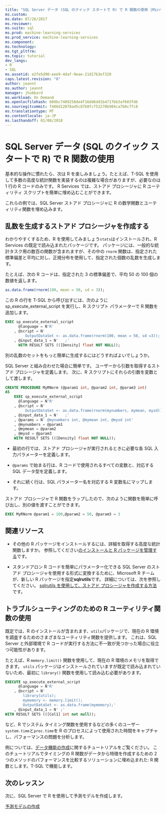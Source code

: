 ```yaml
---
title: "SQL Server データ (SQL のクイック スタートで R) で R 関数の使用 |Microsoft ドキュメント"
ms.custom: 
ms.date: 07/26/2017
ms.reviewer: 
ms.suite: sql
ms.prod: machine-learning-services
ms.prod_service: machine-learning-services
ms.component: 
ms.technology: 
ms.tgt_pltfrm: 
ms.topic: tutorial
dev_langs:
- R
- SQL
ms.assetid: e2fe5d90-eee9-4daf-9eae-21d17b3ef320
caps.latest.revision: "8"
author: jeannt
ms.author: jeannt
manager: jhubbard
ms.workload: On Demand
ms.openlocfilehash: 689bc7409258de4f16dd6dd1b4717bb3af603fd6
ms.sourcegitcommit: f486d12078a45c87b0fcf52270b904ca7b0c7fc8
ms.translationtype: MT
ms.contentlocale: ja-JP
ms.lasthandoff: 01/08/2018
---
```

# <a name="using-r-functions-with-sql-server-data-r-in-sql-quickstart"></a>SQL Server データ (SQL のクイック スタートで R) で R 関数の使用

基本的な操作に慣れたら、次は R を楽しみましょう。たとえば、T-SQL を使用して多数の高度な統計関数を実装するのは複雑な場合がありますが、必要なのは 1 行の R コードのみです。  R Services では、ストアド プロシージャに R ユーティリティ スクリプトを簡単に埋め込むことができます。

これらの例では、SQL Server ストアド プロシージャに R の数学関数とユーティリティ関数を埋め込みます。

## <a name="create-a-stored-procedure-to-generate-random-numbers"></a>乱数を生成するストアド プロシージャを作成する

わかりやすくするため、R を使用してみましょう`stats`はインストールされ、R Services の既定で読み込まれたパッケージです。 パッケージには、一般的な統計タスク用の数百の関数が含まれますが、その中の `rnorm` 関数は、指定された標準偏差と平均に対し、正規分布を使用して、指定された個数の乱数を生成します。

たとえば、次の R コードは、指定された 3 の標準偏差で、平均 50 の 100 個の数値を返します。

```R
as.data.frame(rnorm(100, mean = 50, sd = 3));
```

この R の行を T-SQL から呼び出すには、次のように sp_execute_external_script を実行し、R スクリプト パラメーターで R 関数を追加します。

```sql
EXEC sp_execute_external_script
      @language = N'R'
    , @script = N'
         OutputDataSet <- as.data.frame(rnorm(100, mean = 50, sd =3));'
    , @input_data_1 = N'   ;'
      WITH RESULT SETS (([Density] float NOT NULL));
```

別の乱数のセットをもっと簡単に生成するにはどうすればよいでしょうか。

SQL Server と組み合わせた場合に簡単です。 ユーザーから引数を取得するストアド プロシージャを定義します。 次に、R スクリプトにそれらの引数を変数として渡します。

```sql
CREATE PROCEDURE MyRNorm (@param1 int, @param2 int, @param3 int)
AS
    EXEC sp_execute_external_script
      @language = N'R'
    , @script = N'
         OutputDataSet <- as.data.frame(rnorm(mynumbers, mymean, mysd));'
    , @input_data_1 = N'   ;'
    , @params = N' @mynumbers int, @mymean int, @mysd int'
    , @mynumbers = @param1
    , @mymean = @param2
    , @mysd = @param3
    WITH RESULT SETS (([Density] float NOT NULL));
```

+ 最初の行では、ストアド プロシージャが実行されるときに必要な各 SQL 入力パラメーターを定義します。

+ `@params` で始まる行は、R コードで使用されるすべての変数と、対応する SQL データ型を定義します。

+ それに続く行は、SQL パラメーター名を対応する R 変数名にマップします。

ストアド プロシージャで R 関数をラップしたので、次のように関数を簡単に呼び出し、別の値を渡すことができます。

```sql
EXEC MyRNorm @param1 = 100,@param2 = 50, @param3 = 3
```

## <a name="related-resources"></a>関連リソース

+ その他の R パッケージをインストールするには、詳細を取得する高度な統計関数しますか。 参照してください[のインストールと R パッケージを管理する](../r/installing-and-managing-r-packages.md)です。

+ スタンドアロン R コードを簡単にパラメーター化できる SQL Server のストアド プロシージャを使用する形式に変換するために、Microsoft R チームが、新しい R パッケージを指定**sqlrutils**です。 詳細については、次を参照してください。 [sqlrutils を使用して、ストアド プロシージャを作成する方法](../r/how-to-create-a-stored-procedure-using-sqlrutils.md)です。

## <a name="use-r-utility-functions-for-troubleshooting"></a>トラブルシューティングのための R ユーティリティ関数の使用

既定では、R のインストールが含まれます、`utils`パッケージで、現在の R 環境を調査するためのさまざまなユーティリティ関数を提供します。 これは、SQL Server と外部環境で R コードが実行する方法に不一致が見つかった場合に役立つ可能性があります。

たとえば、R `memory.limit()` 関数を使用して、現在の R 環境のメモリを取得できます。 `utils` パッケージはインストールされていますが既定で読み込まれていないため、最初に `library()` 関数を使用して読み込む必要があります。

```sql
EXECUTE sp_execute_external_script
      @language = N'R'
    , @script = N'
        library(utils);
        mymemory <- memory.limit();
        OutputDataSet <- as.data.frame(mymemory);'
    , @input_data_1 = N' ;'
WITH RESULT SETS (([Col1] int not null));
```

など、R でシステム タイミング関数を使用するなどの多くのユーザー`system.time`と`proc.time`を R のプロセスによって使用された時間をキャプチャし、パフォーマンスの問題を分析します。

例については、[データ機能の作成](../tutorials/walkthrough-create-data-features.md)に関するチュートリアルをご覧ください。 このチュートリアルでタイミングの R 関数がデータから特徴を作成するための 2 つのメソッドのパフォーマンスを比較するソリューションに埋め込まれた: R 関数とします。T-SQL で機能します。

## <a name="next-lesson"></a>次のレッスン

次に、SQL Server で R を使用して予測モデルを作成します。

[予測モデルの作成](../tutorials/rtsql-create-a-predictive-model-r.md)
